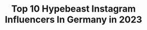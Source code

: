 ---
title: Top 10 Hypebeast Instagram Influencers In Germany in 2023
description: >-
  Find top hypebeast Instagram influencers in Germany in 2023. Most popular hashtags: #hypebeaststyle #hypebeast #outfitsociety #snobshots.
platform: Instagram
hits: 156
text_top: Discover the best Instagram profiles on inBeat.
text_bottom: Our search engine holds 156 Instagram influencers like this in Germany for you to connect with.
profiles:
  - username: "munich_style"
    fullname: >-
      Max
    bio: >-
      Hypebeast ✉️ munich_style@gmx.de
    location: "Germany"
    followers: 82970
    engagement: 278
    commentsToLikes: 0.012680
    id: ck0w431iqwk3a0i19gn455851
    verified: false
    hashtags: "#beerpongtable, #cadeifratiaddicted, #drinkwithstyle, #crazyaboutstevemadden"
  - username: "timo_conde"
    fullname: >-
      Timo Conde
    bio: >-
      Black Lives Still Matter. Germany 📍| 🌍🇬🇳🇩🇪
    location: "Germany"
    followers: 2466
    engagement: 2987
    commentsToLikes: 0.117160
    id: ck5zu0szd1gxb0i14g8vtbmds
    verified: false
    hashtags: "#pauseshots, #convertingculture, #basementapproved, #blancxivoire"
  - username: "paulzjc"
    fullname: >-
      Paul 🕊🤍
    bio: >-
      💯@csthelabel
    location: "Germany"
    followers: 3768
    engagement: 2499
    commentsToLikes: 0.212452
    id: ckap16hwwt9940i78xab6t7d3
    verified: false
    hashtags: "#hypeaf, #highsnobiety, #hskicks, #kicksonfire"
  - username: "marlonxms"
    fullname: >-
      🦋 m a r l o n 🦋
    bio: >-
      🤝| die realen folgen @marlonxrs 👟| @sneakerbymarlon 🦋 📍| Stuttgart, Germany 💌| Marlonxms.Kooperation@gmail.com 👉🏻| Tiktok: Marlonxms [175k+]
    location: "Germany"
    followers: 63906
    engagement: 1428
    commentsToLikes: 0.147722
    id: ckaoz0wvejwce0i7881zzqmep
    verified: false
    hashtags: "#summer, #sum, #hypebeast, #vintage"
  - username: "namedlucas_"
    fullname: >-
      
    bio: >-
      @csthelabel @envisclo
    location: "Germany"
    followers: 2965
    engagement: 3598
    commentsToLikes: 0.140647
    id: ckap9twsxtn9x0i78wfcdaqha
    verified: false
    hashtags: "#jstinfit, #outfitgrid, #style, #fitsforkings"
  - username: "tim.wlkm.old_"
    fullname: >-
      T I M   Old
    bio: >-
      @tim_wlkm Düsseldorf
    location: "Germany"
    followers: 10621
    engagement: 1200
    commentsToLikes: 0.195589
    id: ck13644xz4oew0i19v8z7ebkj
    verified: false
    hashtags: "#a3f76c1f, #hypebeastkicks, #outfitboy, #nosportsclub"
  - username: "kanaomapp"
    fullname: >-
      𝕂 𝔸 ℕ 𝔸 𝕆   𝕄 𝔸 ℙ ℙ
    bio: >-
      Berlin, Germany TikTok: Kanaomapp {45k} Liked alle Posts und ich schau bei euch vorbei 🩸
    location: "Germany"
    followers: 6462
    engagement: 1434
    commentsToLikes: 0.065763
    id: ck5hofi2bpgyo0i11gygv95rg
    verified: false
    hashtags: "#hypelife, #perfectguy, #highsnobiety, #curleyheadedboys"
  - username: "ma__hmou__d"
    fullname: >-
      👤 Mahmoud
    bio: >-
      ❤☀💚 ● Streetwear🔥 ● Photography📸 ● Hairstylist💈 ● Fitness🏋
    location: "Germany"
    followers: 10036
    engagement: 1130
    commentsToLikes: 0.136416
    id: ck6uevi6mtbch0j71885w8t5x
    verified: false
    hashtags: "#berlin, #look, #ootd, #style"
  - username: "mxrcel_lh"
    fullname: >-
      Marcel ✍🏻
    bio: >-
      ‘I woke up to all my dreams, listen, life's terrific’ 💸
    location: "Germany"
    followers: 7371
    engagement: 2657
    commentsToLikes: 0.167291
    id: ck15ti7q1i7d50i19dn8fef0x
    verified: false
    hashtags: "#supremeboxlogo, #hypedwaves, #blkvis, #statementfits"
  - username: "bilmen___"
    fullname: >-
      Ugur | Creator - Fashion
    bio: >-
      📍 Berlin 📧 contact@bilmen.de
    location: "Germany"
    followers: 18110
    engagement: 568
    commentsToLikes: 0.108872
    id: ck6twrvektqoh0j71oo20j27k
    verified: false
    hashtags: "#hevoofficial, #streetwear, #lookbook, #nclgallery"
---